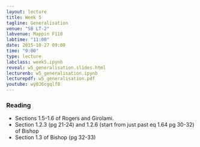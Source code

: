 ```yaml
---
layout: lecture
title: Week 5
tagline: Generalisation
venue: "SB LT-2"
labvenue: Mappin F110
labtime: "11:00"
date: 2015-10-27 09:00
time: "9:00"
type: lecture
labclass: week5.ipynb
reveal: w5_generalisation.slides.html
lecturenb: w5_generalisation.ipynb
lecturepdf: w5_generalisation.pdf
youtube: wy0J6cgqlf8
---
```



### Reading

-   Sections 1.5-1.6 of Rogers and Girolami.
-   Section 1.2.3 (pg 21-24) and 1.2.6 (start from just past eq 1.64 pg
    30-32) of Bishop
-   Section 1.3 of Bishop (pg 32-33)

